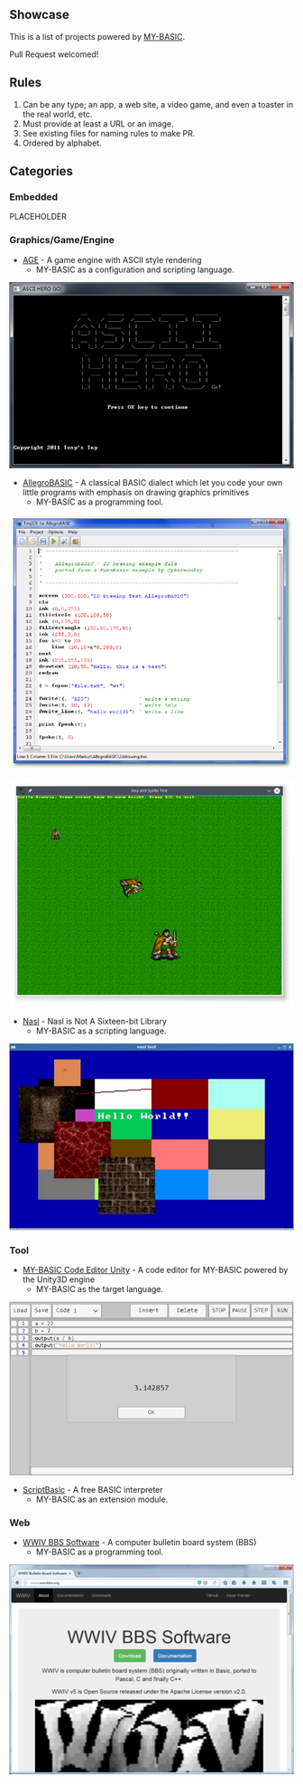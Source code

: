 ## Showcase

This is a list of projects powered by [MY-BASIC](https://github.com/paladin-t/my_basic/).

Pull Request welcomed!

## Rules

1. Can be any type; an app, a web site, a video game, and even a toaster in the real world, etc.
2. Must provide at least a URL or an image.
3. See existing files for naming rules to make PR.
4. Ordered by alphabet.

## Categories

### Embedded

PLACEHOLDER

### Graphics/Game/Engine

* [AGE](https://github.com/paladin-t/ascii_game_engine/) - A game engine with ASCII style rendering
	* MY-BASIC as a configuration and scripting language.

![](imgs/age1.png)

* [AllegroBASIC](http://allegrobasic.pulsar2d.org/) - A classical BASIC dialect which let you code your own little programs with emphasis on drawing graphics primitives
	* MY-BASIC as a programming tool.

![](imgs/allegrobasic1.png)

![](imgs/allegrobasic2.png)

* [Nasl](https://github.com/jacmoe/nasl/) - Nasl is Not A Sixteen-bit Library
	* MY-BASIC as a scripting language.

![](imgs/nasl1.jpg)

### Tool

* [MY-BASIC Code Editor Unity](https://github.com/my-basic/code_editor_unity/) - A code editor for MY-BASIC powered by the Unity3D engine
	* MY-BASIC as the target language.

![](imgs/code_editor_unity1.png)

* [ScriptBasic](http://scriptbasic.com/) - A free BASIC interpreter
	* MY-BASIC as an extension module.

### Web

* [WWIV BBS Software](http://www.wwivbbs.org/) - A computer bulletin board system (BBS)
	* MY-BASIC as a programming tool.

![](imgs/wwiv1.png)
